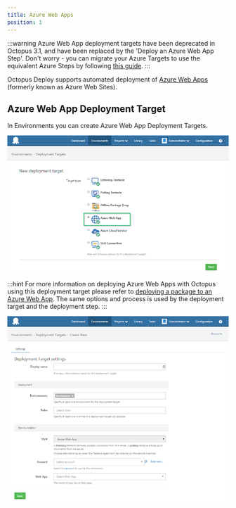 ```yaml
---
title: Azure Web Apps
position: 1
---
```



:::warning
Azure Web App deployment targets have been deprecated in Octopus 3.1, and have been replaced by the 'Deploy an Azure Web App Step'.
Don't worry - you can migrate your Azure Targets to use the equivalent Azure Steps by following [this guide](/docs/home/how-to/migrate-azure-targets-into-azure-steps.md).
:::


Octopus Deploy supports automated deployment of [Azure Web Apps](http://azure.microsoft.com/en-us/services/app-service/web/) (formerly known as Azure Web Sites).

## Azure Web App Deployment Target


In Environments you can create Azure Web App Deployment Targets.


![](/docs/images/3048062/3277599.png)

:::hint
For more information on deploying Azure Web Apps with Octopus using this deployment target please refer to [deploying a package to an Azure Web App](/docs/home/deploying-applications/deploying-to-azure/deploying-a-package-to-an-azure-web-app.md). The same options and process is used by the deployment target and the deployment step.
:::


![](/docs/images/3048062/3277598.png)

